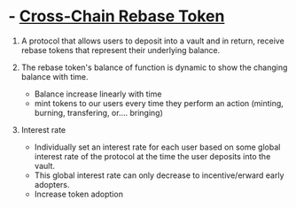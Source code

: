 # - [Cross-Chain Rebase Token](#cross-chain-rebase-token)

1. A protocol that allows users to deposit into a vault and in return, receive rebase tokens that represent their underlying balance.

2. The rebase token's balance of function is dynamic to show the changing balance with time.
    - Balance increase linearly with time
    - mint tokens to our users every time they perform an action (minting, burning, transfering, or.... bringing)

3. Interest rate
   - Individually set an interest rate for each user based on some global interest rate of the protocol at the time the user deposits into the vault.
   - This global interest rate can only decrease to incentive/erward early adopters.
   - Increase token adoption

